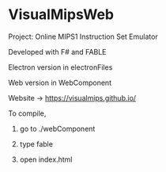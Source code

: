 # VisualMipsWeb


Project: Online MIPS1 Instruction Set Emulator

Developed with F# and FABLE

Electron version in electronFiles

Web version in WebComponent

Website -> https://visualmips.github.io/


To compile, 

1. go to ./webComponent

2. type fable

3. open index.html
